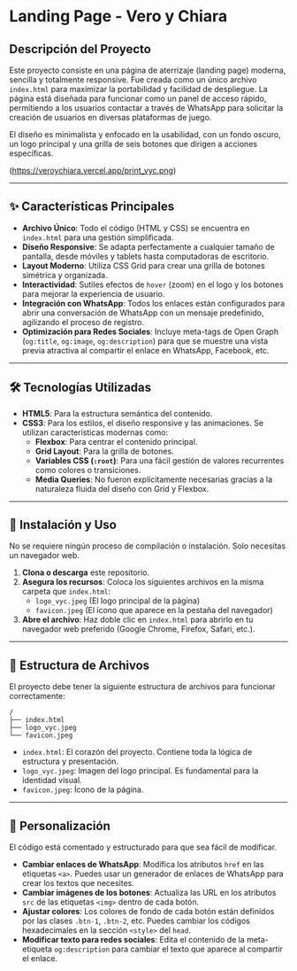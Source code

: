 # Landing Page - Vero y Chiara

## Descripción del Proyecto

Este proyecto consiste en una página de aterrizaje (landing page) moderna, sencilla y totalmente responsive. Fue creada como un único archivo `index.html` para maximizar la portabilidad y facilidad de despliegue. La página está diseñada para funcionar como un panel de acceso rápido, permitiendo a los usuarios contactar a través de WhatsApp para solicitar la creación de usuarios en diversas plataformas de juego.

El diseño es minimalista y enfocado en la usabilidad, con un fondo oscuro, un logo principal y una grilla de seis botones que dirigen a acciones específicas.

(https://veroychiara.vercel.app/print_vyc.png)

---

## ✨ Características Principales

-   **Archivo Único**: Todo el código (HTML y CSS) se encuentra en `index.html` para una gestión simplificada.
-   **Diseño Responsive**: Se adapta perfectamente a cualquier tamaño de pantalla, desde móviles y tablets hasta computadoras de escritorio.
-   **Layout Moderno**: Utiliza CSS Grid para crear una grilla de botones simétrica y organizada.
-   **Interactividad**: Sutiles efectos de `hover` (zoom) en el logo y los botones para mejorar la experiencia de usuario.
-   **Integración con WhatsApp**: Todos los enlaces están configurados para abrir una conversación de WhatsApp con un mensaje predefinido, agilizando el proceso de registro.
-   **Optimización para Redes Sociales**: Incluye meta-tags de Open Graph (`og:title`, `og:image`, `og:description`) para que se muestre una vista previa atractiva al compartir el enlace en WhatsApp, Facebook, etc.

---

## 🛠️ Tecnologías Utilizadas

-   **HTML5**: Para la estructura semántica del contenido.
-   **CSS3**: Para los estilos, el diseño responsive y las animaciones. Se utilizan características modernas como:
    -   **Flexbox**: Para centrar el contenido principal.
    -   **Grid Layout**: Para la grilla de botones.
    -   **Variables CSS (`:root`)**: Para una fácil gestión de valores recurrentes como colores o transiciones.
    -   **Media Queries**: No fueron explícitamente necesarias gracias a la naturaleza fluida del diseño con Grid y Flexbox.

---

## 🚀 Instalación y Uso

No se requiere ningún proceso de compilación o instalación. Solo necesitas un navegador web.

1.  **Clona o descarga** este repositorio.
2.  **Asegura los recursos**: Coloca los siguientes archivos en la misma carpeta que `index.html`:
    -   `logo_vyc.jpeg` (El logo principal de la página)
    -   `favicon.jpeg` (El ícono que aparece en la pestaña del navegador)
3.  **Abre el archivo**: Haz doble clic en `index.html` para abrirlo en tu navegador web preferido (Google Chrome, Firefox, Safari, etc.).

---

## 📂 Estructura de Archivos

El proyecto debe tener la siguiente estructura de archivos para funcionar correctamente:

```
/
├── index.html
├── logo_vyc.jpeg
└── favicon.jpeg
```

-   `index.html`: El corazón del proyecto. Contiene toda la lógica de estructura y presentación.
-   `logo_vyc.jpeg`: Imagen del logo principal. Es fundamental para la identidad visual.
-   `favicon.jpeg`: Ícono de la página.

---

## 🎨 Personalización

El código está comentado y estructurado para que sea fácil de modificar.

-   **Cambiar enlaces de WhatsApp**: Modifica los atributos `href` en las etiquetas `<a>`. Puedes usar un generador de enlaces de WhatsApp para crear los textos que necesites.
-   **Cambiar imágenes de los botones**: Actualiza las URL en los atributos `src` de las etiquetas `<img>` dentro de cada botón.
-   **Ajustar colores**: Los colores de fondo de cada botón están definidos por las clases `.btn-1`, `.btn-2`, etc. Puedes cambiar los códigos hexadecimales en la sección `<style>` del `head`.
-   **Modificar texto para redes sociales**: Edita el contenido de la meta-etiqueta `og:description` para cambiar el texto que aparece al compartir el enlace.
````